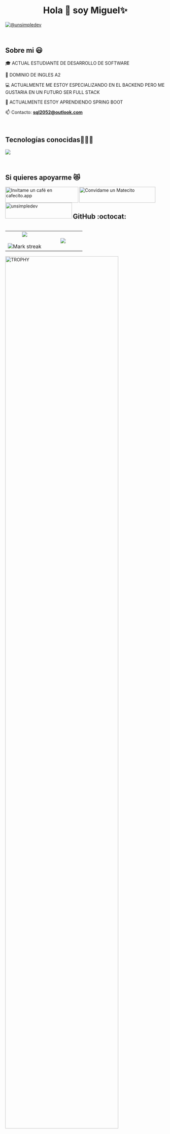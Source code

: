 <h1 align="center">Hola 👋  soy Miguel✨ </h1> 
  
<p align="left">
<a href = "https://www.instagram.com/miguel_avilagj/" target="blank"><img align="center" src="https://img.shields.io/twitter/url?color=gray&label=Instagram&logo=instagram&style=for-the-badge&url=https%3A%2F%2Fwww.instagram.com%2Fmiguel_avilagj%2F" alt="@unsimpledev"  /></a>
  </p>
<br>
<h2>Sobre mi 😃</h2>
<!--Intro start-->

<p align="left">
🎓 ACTUAL ESTUDIANTE DE DESARROLLO DE SOFTWARE

🎥 DOMINIO DE INGLES A2

💻 ACTUALMENTE ME ESTOY ESPECIALIZANDO  EN EL BACKEND PERO ME GUSTARIA EN UN FUTURO SER FULL STACK

📝 ACTUALMENTE ESTOY APRENDIENDO SPRING BOOT

📫 Contacto: **sql2052@outlook.com**
<!--Intro end-->
  </p>
<br>

<h2 >Tecnologías conocidas👨🏻‍💻</h2>
<!--tech stack icons-->
<p align="left">
  <a href="https://skillicons.dev">
    <img src="java,css,html,js,mysql,firebase,git,github,vscode" />
  </a>
</p>
<br>
<!-------------------------->

<!------------------------->
<div id="apoyo">
<h2>Si quieres apoyarme 😻</h2>
  <p align="left">
 <a href='https://cafecito.app/unsimpledev' rel='noopener' target='_blank'><img srcset='https://cdn.cafecito.app/imgs/buttons/button_1.png 1x, https://cdn.cafecito.app/imgs/buttons/button_1_2x.png 2x, https://cdn.cafecito.app/imgs/buttons/button_1_3.75x.png 3.75x' src='https://cdn.cafecito.app/imgs/buttons/button_1.png' alt='Invitame un café en cafecito.app' align="left" height="50" width="230"/></a>
    
<a href='https://matecito.co/unsimpledev' rel='noopener' target='_blank'><img srcset='https://www.matecito.co/public/button_11.png 1x, https://www.matecito.co/public/button_11_2x.png 2x, https://www.matecito.co/public/button_11_3.75x.png 3.75x' src='https://www.matecito.co/public/button_11.png' alt='Convidame un Matecito' align="left" height="50" width="240" /></a>

    
    
<a href="https://ko-fi.com/unsimpledev"> <img align="left" src="https://cdn.ko-fi.com/cdn/kofi3.png?v=3" height="50" width="210" alt="unsimpledev" /></a>
  </p>
</div>
  <br>
<br><br>

<h2>GitHub :octocat:</h2>
<!--- stats & Trophy (start) -->
<p align="center">
  <!--- stats (start) -->
<table align="left">
<tr border="none">
<td width="50%" align="center">

  <img  align="center"  src="https://github-readme-stats.vercel.app/api?username=unsimpledev&theme=dark&show_icons=true&count_private=true" />
  <br></br>
  <img  title="🔥 Get streak stats for your profile at git.io/streak-stats" alt="Mark streak" src="https://github-readme-streak-stats.herokuapp.com/?user=unsimpledev&theme=dark&hide_border=false" /> 
</td>

<td width="50%" align="center">

  <img  align="center"  src="https://github-readme-stats.anuraghazra1.vercel.app/api/top-langs/?username=unsimpledev&theme=dark&hide_border=false&no-bg=true&no-frame=true&langs_count=10"/>

  </td>
</tr>
</table>
<!--- stats (end) -->

<!--- trophy (start) -->
<div align=left>
  <a href="https://github.com/ryo-ma/github-profile-trophy" title="Go to Source">
      <img align="center" width=84% src="https://github-profile-trophy.vercel.app/?username=unsimpledev&theme=radical&row=1&column=7&margin-h=15&margin-w=5&no-bg=true" alt="TROPHY" />
    </a>
</div>
<!--- trophy (start) -->


</p>        
<!--- stats (end) -->
